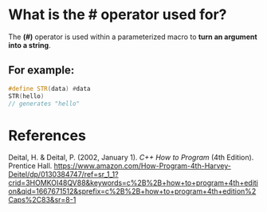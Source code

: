 # What is the # operator used for? 

The **(#)** operator is used within a parameterized macro to **turn an argument into a string**. 

## For example: 
```cpp 
#define STR(data) #data 
STR(hello) 
// generates "hello"
```




# References 
Deital, H. & Deital, P. (2002, January 1). *C++ How to Program* (4th Edition). Prentice Hall. <https://www.amazon.com/How-Program-4th-Harvey-Deitel/dp/0130384747/ref=sr_1_1?crid=3HOMKOI48QV88&keywords=c%2B%2B+how+to+program+4th+edition&qid=1667671512&sprefix=c%2B%2B+how+to+program+4th+edition%2Caps%2C83&sr=8-1>   
